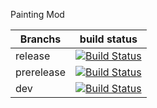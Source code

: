 Painting Mod

| Branchs    | build status                                                                                                                           |
|------------|----------------------------------------------------------------------------------------------------------------------------------------|
| release    | [![Build Status](https://travis-ci.org/arthurbambou/Painting-Mod.svg?branch=release)](https://travis-ci.org/arthurbambou/Painting-Mod) |
| prerelease | [![Build Status](https://travis-ci.org/arthurbambou/Painting-Mod.svg?branch=pre-release)](https://travis-ci.org/arthurbambou/Painting-Mod)                                                                                                                                       |
| dev        | [![Build Status](https://travis-ci.org/arthurbambou/Painting-Mod.svg?branch=dev)](https://travis-ci.org/arthurbambou/Painting-Mod)     |
